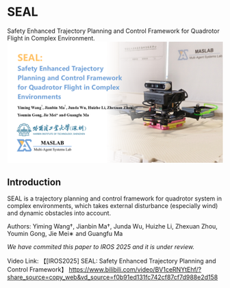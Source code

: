 # SEAL
Safety Enhanced Trajectory Planning and Control Framework for Quadrotor Flight in Complex Environment.
![image](figs/video_IROS25_SEAL.png)



## Introduction
SEAL is a trajectory planning and control framework for quadrotor system in complex environments, which takes external disturbance (especially wind) and dynamic obstacles into account.

Authors:  Yiming Wang†, Jianbin Ma†, Junda Wu, Huizhe Li, Zhexuan Zhou, Youmin Gong, Jie Mei∗ and Guangfu Ma

*We have commited this paper to IROS 2025 and it is under review.*

Video Link: 【[IROS2025] SEAL: Safety Enhanced Trajectory Planning and Control Framework】 https://www.bilibili.com/video/BV1ceRNYtEhf/?share_source=copy_web&vd_source=f0b91ed131fc742cf87cf7d988e2d158

